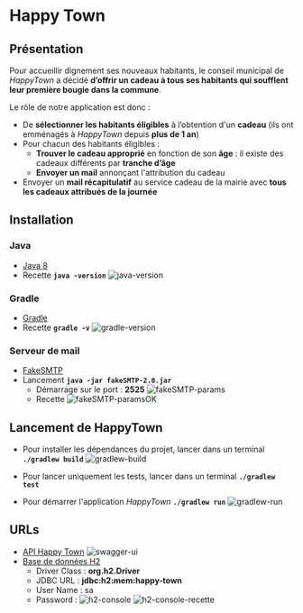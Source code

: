 # Happy Town

## Présentation
Pour accueillir dignement ses nouveaux habitants, le conseil municipal de _HappyTown_ a décidé **d’offrir un cadeau à tous ses habitants qui soufflent leur première bougie dans la commune**.

Le rôle de notre application est donc :
 * De **sélectionner les habitants éligibles** à l’obtention d'un **cadeau** (ils ont emménagés à _HappyTown_ depuis **plus de 1 an**)
 * Pour chacun des habitants éligibles :
    * **Trouver le cadeau approprié** en fonction de son **âge** : il existe des cadeaux différents par **tranche d’âge**
    * **Envoyer un mail** annonçant l'attribution du cadeau
 * Envoyer un **mail récapitulatif** au service cadeau de la mairie avec **tous les cadeaux attribués de la journée**

## Installation

### Java
 * [Java 8](https://www.oracle.com/technetwork/java/javase/downloads/jdk8-downloads-2133151.html)
 * Recette __`java -version`__ 
![java-version](images/java-version.png)

### Gradle 
 * [Gradle](https://gradle.org/install/)
 * Recette __`gradle -v`__
![gradle-version](images/gradle-version.png)

### Serveur de mail
 * [FakeSMTP](http://nilhcem.com/FakeSMTP/download.html)
 * Lancement __`java -jar fakeSMTP-2.0.jar`__
    * Démarrage sur le port : **2525**
![fakeSMTP-params](images/fakeSMTP-params.png)
    * Recette
![fakeSMTP-paramsOK](images/fakeSMTP-paramsOK.png)

## Lancement de HappyTown
 * Pour installer les dépendances du projet, lancer dans un terminal __`./gradlew build`__
![gradlew-build](images/gradlew-build.png)

 * Pour lancer uniquement les tests, lancer dans un terminal __`./gradlew test`__

 * Pour démarrer l'application _HappyTown_ __`./gradlew run`__
![gradlew-run](images/gradlew-run.png)

## URLs
 * [API Happy Town](http://localhost:8080/swagger-ui.html)
![swagger-ui](images/swagger-ui.png)
 * [Base de données H2](http://localhost:8080/console)
    * Driver Class : **org.h2.Driver**
    * JDBC URL : **jdbc:h2:mem:happy-town**
    * User Name : sa
    * Password :
![h2-console](images/h2-console.png)
![h2-console-recette](images/h2-console-recette.png)